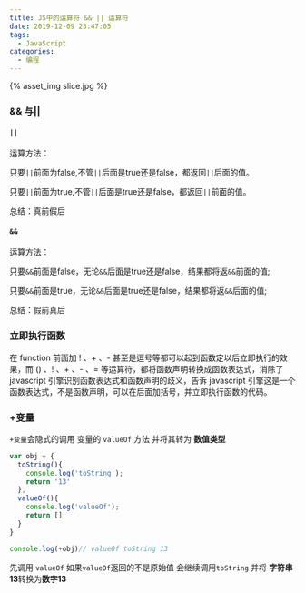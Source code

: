 ```yaml
---
title: JS中的运算符 && || 运算符
date: 2019-12-09 23:47:05
tags: 
  - JavaScript
categories: 
  - 编程
---
```

{% asset_img slice.jpg %}

### && 与||

#### `||`

运算方法：

   只要`||`前面为false,不管`||`后面是true还是false，都返回`||`后面的值。

   只要`||`前面为true,不管`||`后面是true还是false，都返回`||`前面的值。

总结：真前假后

#### `&&`

运算方法：

   只要`&&`前面是false，无论`&&`后面是true还是false，结果都将返`&&`前面的值;

   只要`&&`前面是true，无论`&&`后面是true还是false，结果都将返`&&`后面的值;

总结：假前真后

### 立即执行函数

在 function 前面加 ! 、+ 、- 甚至是逗号等都可以起到函数定以后立即执行的效果，而 () 、! 、+ 、- 、= 等运算符，都将函数声明转换成函数表达式，消除了 javascript 引擎识别函数表达式和函数声明的歧义，告诉 javascript 引擎这是一个函数表达式，不是函数声明，可以在后面加括号，并立即执行函数的代码。

### +变量

`+变量`会隐式的调用 变量的 `valueOf` 方法 并将其转为 **数值类型**

```js
var obj = {
  toString(){
    console.log('toString');
    return '13'
  },
  valueOf(){
    console.log('valueOf');
    return []
  }
}

console.log(+obj)// valueOf toString 13
```

先调用 `valueOf` 如果`valueOf`返回的不是原始值 会继续调用`toString` 并将 **字符串13**转换为**数字13**

